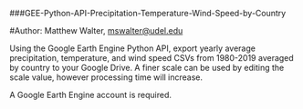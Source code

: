 ###GEE-Python-API-Precipitation-Temperature-Wind-Speed-by-Country

#Author: Matthew Walter, mswalter@udel.edu

Using the Google Earth Engine Python API, export yearly average precipitation, temperature, and wind speed CSVs from 1980-2019 averaged by country to your Google Drive.
A finer scale can be used by editing the scale value, however processing time will increase.

A Google Earth Engine account is required.
